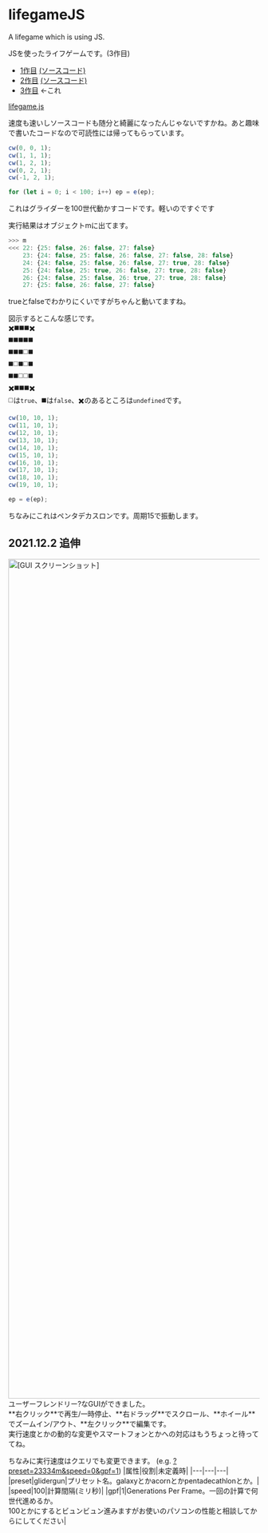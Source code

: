 # lifegameJS
A lifegame which is using JS.

JSを使ったライフゲームです。(3作目)
- [1作目](https://www.mugisus.com/game_of_life) [(ソースコード)](https://github.com/MugiSus/mugisus.github.io/blob/master/game_of_life/src.js)
- [2作目](https://www.mugisus.com/game_of_life_inf) [(ソースコード)](https://github.com/MugiSus/mugisus.github.io/blob/master/game_of_life_inf/src.js)
- [3作目](https://www.mugisus.com/lifegameJS) ←これ

[lifegame.js](https://github.com/MugiSus/lifegameJS/blob/main/lifegame.js)

速度も速いしソースコードも随分と綺麗になったんじゃないですかね。あと趣味で書いたコードなので可読性には帰ってもらっています。

```js
cw(0, 0, 1);
cw(1, 1, 1);
cw(1, 2, 1);
cw(0, 2, 1);
cw(-1, 2, 1);

for (let i = 0; i < 100; i++) ep = e(ep);
```
これはグライダーを100世代動かすコードです。軽いのですぐです

実行結果はオブジェクトmに出てます。

```js
>>> m
<<< 22: {25: false, 26: false, 27: false}
    23: {24: false, 25: false, 26: false, 27: false, 28: false}
    24: {24: false, 25: false, 26: false, 27: true, 28: false}
    25: {24: false, 25: true, 26: false, 27: true, 28: false}
    26: {24: false, 25: false, 26: true, 27: true, 28: false}
    27: {25: false, 26: false, 27: false}
```
trueとfalseでわかりにくいですがちゃんと動いてますね。

図示するとこんな感じです。<br>
✖️◼️◼️◼️✖️<br>
◼️◼️◼️◼️◼️<br>
◼️◼️◼️◻️◼️<br>
◼️◻️◼️◻️◼️<br>
◼️◼️◻️◻️◼️<br>
✖️◼️◼️◼️✖️<br>
◻️は`true`、◼️は`false`、✖️のあるところは`undefined`です。

```js
cw(10, 10, 1);
cw(11, 10, 1);
cw(12, 10, 1);
cw(13, 10, 1);
cw(14, 10, 1);
cw(15, 10, 1);
cw(16, 10, 1);
cw(17, 10, 1);
cw(18, 10, 1);
cw(19, 10, 1);

ep = e(ep);
```
ちなみにこれはペンタデカスロンです。周期15で振動します。

## 2021.12.2 追伸

<img width="1680" alt="[GUI スクリーンショット]" src="https://user-images.githubusercontent.com/42643211/144273953-affd5b86-d4ad-4e3c-af0d-de1debb588f3.png">
ユーザーフレンドリー?なGUIができました。<br>
**右クリック**で再生/一時停止、**右ドラッグ**でスクロール、**ホイール**でズームイン/アウト、**左クリック**で編集です。<br>
実行速度とかの動的な変更やスマートフォンとかへの対応はもうちょっと待っててね。

ちなみに実行速度はクエリでも変更できます。
(e.g. [?preset=23334m&speed=0&gpf=1](https://www.mugisus.com/lifegameJS/?preset=23334m&speed=0&gpf=1))
|属性|役割|未定義時|
|---|---|---|
|preset|glidergun|プリセット名。galaxyとかacornとかpentadecathlonとか。|
|speed|100|計算間隔(ミリ秒)|
|gpf|1|Generations Per Frame。一回の計算で何世代進めるか。<br>100とかにするとビュンビュン進みますがお使いのパソコンの性能と相談してからにしてください|
